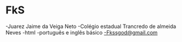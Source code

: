 # FkS
-Juarez Jaime da Veiga Neto
-Colégio estadual Trancredo de almeida Neves
-html
-português e inglês básico
-Fkssgod@gmail.com
